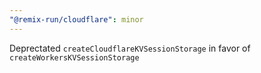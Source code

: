 ```yaml
---
"@remix-run/cloudflare": minor
---
```


Deprectated `createCloudflareKVSessionStorage` in favor of `createWorkersKVSessionStorage`
